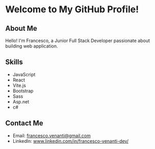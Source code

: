 # Welcome to My GitHub Profile!

## About Me
Hello! I'm Francesco, a Junior Full Stack Developer passionate about building web application.

## Skills
- JavaScript
- React
- Vite.js
- Bootstrap
- Sass
- Asp.net
- c#
  
## Contact Me
- Email: francesco.venanti@gmail.com
- LinkedIn: www.linkedin.com/in/francesco-venanti-dev/
